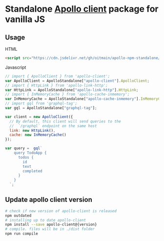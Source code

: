 # Standalone [Apollo client](https://www.apollographql.com/client/) package for vanilla JS

## Usage

HTML

```html
<script src="https://cdn.jsdelivr.net/gh/oitmain/apollo-npm-standalone/dist/apollo.min.js"></script>
```

Javascript

```js
// import { ApolloClient } from 'apollo-client';
var ApolloClient = ApolloStandalone["apollo-client"].ApolloClient;
// import { HttpLink } from 'apollo-link-http';
var HttpLink = ApolloStandalone["apollo-link-http"].HttpLink;
// import { InMemoryCache } from 'apollo-cache-inmemory';
var InMemoryCache = ApolloStandalone["apollo-cache-inmemory"].InMemoryCache;
// import gql from 'graphql-tag';
var gql = ApolloStandalone["graphql-tag"];

var client = new ApolloClient({
  // By default, this client will send queries to the
  //  `/graphql` endpoint on the same host
  link: new HttpLink(),
  cache: new InMemoryCache()
});

var query =  gql`
    query TodoApp {
      todos {
        id
        text
        completed
      }
    }
  `;
```

## Update apollo client version

```bash
# check if new version of apollo-client is released
npm outdated
# installing up to date apollo-client
npm install --save apollo-client@{version}
# compile. files will be in ./dist folder
npm run compile
```
